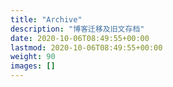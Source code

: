 ```yaml
---
title: "Archive"
description: "博客迁移及旧文存档"
date: 2020-10-06T08:49:55+00:00
lastmod: 2020-10-06T08:49:55+00:00
weight: 90
images: []
---
```

